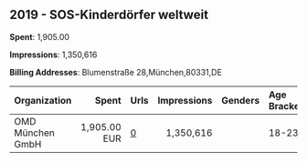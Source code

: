## 2019 - SOS-Kinderdörfer weltweit 
**Spent**: 1,905.00

**Impressions**: 1,350,616

**Billing Addresses**: Blumenstraße 28,München,80331,DE

|Organization|Spent|Urls|Impressions|Genders|Age Brackets|Country Codes|
|:---|---:|:---|---:|:---|:---|:---|
|OMD München GmbH|1,905.00 EUR|[0](https://www.snap.com/political-ads/asset/f108b394da0031fb5d37f569e5ba70b48b32cd28371cf24e7c87fea92aca4aa7?mediaType=mp4)|1,350,616||18-23|germany|
